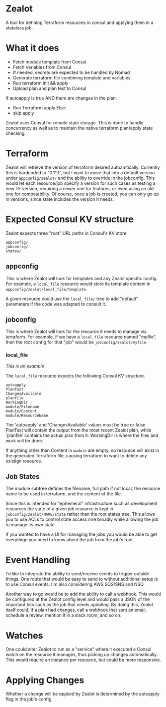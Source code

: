 # Zealot

A tool for defining Terraform resources in consul and applying them in a stateless job.

# What it does
 * Fetch module template from Consul 
 * Fetch Variables from Consul 
 * If needed, secrets are expected to be handled by Nomad
 * Generate terraform file combining template and variables 
 * Run terraform init && apply 
 * Upload plan and plan text to Consul 

If autoapply is true AND there are changes in the plan:
* Run Terraform apply
Else:
* skip apply

Zealot uses Consul for remote state storage. This is done to handle concurrency
as well as to maintain the native terraform plan/apply state checking.

# Terraform 

Zealot will retrieve the version of terraform desired autoamtically. Currently
this is hardcoded to "0.11.1", but I want to move that into a default version
under `appconfig/zealot/` and the ability to override in the jobconfig. This
would let each resource/job specify a version for such cases as testing a new
TF version, requiring a newer one for features, or even using an old one for
compatability. Of course, once a job is created, you can only go up in
versions, since state includes the version it needs.

# Expected Consul KV structure

Zealot expects three "root" URL paths in Consul's KV store.
```
appconfig/
jobconfig/
states/
```

## appconfig

This is where Zealot will look for templates and any Zealot specific config.
For example, a `local_file` resource would store its template content in
`appconfig/zealot/local_file/template`.

A given resource could use the `local_file/` tree to add "default" parameters
if the code was adapted to consult it.

## jobconfig

This is where Zealot will look for the resource it needs to manage via
terraform. For example, if we have a `local_file` resource named "myfile", then
the root config for that "job" would be `jobconfig/zealot/myfile`.

### local_file
_This is an example_

The `local_file` resource expects the following Consul KV structure.

```
autoapply
PlanText
ChangesAvailable
planfile
WorkingDir
module/Filename
module/Content
module/ResourceName
```

The 'autoapply' and 'ChangesAvailable' values must be true or false.  PlanText will
contain the output from the most recent Zealot plan, while 'planfile' contains
the actual plan from it. WorkingDir is where the files and work will be done.

If anything other than Content in `module` are empty, no resource will exist in
the generated Terraform file, causing terraform to want to delete any existign
resource.

## Job States

The module subtree defines the filename, full path if not local, the resource
name to be used in terraform, and the content of the file.

Since this is intended for "ephemeral" infrastructure such as development
resources the state of a given job resource is kept in
`jobconfig/zealot/NAME/state` rather than the root states tree. This allows you
to use ACLs to control state access mre broadly while allowing the job to
manage its own state.

If you wanted to have a UI for managing the jobs you would be able to get
everythign you need to know about the job from the job's root.


# Event Handling
I'd like to integrate the ability to send/receive events to trigger outside
things. One route that would be easy to send to without additional setup is to
use Consul events. I'm also considering AWS SQS/SNS and NSQ.

Another way to go would be to add the ability to call a webhook. This would be
configured at the Zealot config level and would pass a JSON of the important
bits such as the job that needs updating. By doing this, Zealot itself could,
if a plan had changes, call a webhook that sent an email, schedule a review,
mention it in a slack room, and so on.

# Watches

One could alter Zealot to run as a "service" where it executed a Consul watch
on the resource it manages, thus picking up changes automatically. This would
require an instance per resource, but could be more responsive.

# Applying Changes

Whether a change will be *applied* by Zealot is determined by the autoapply flag in the job's config.
